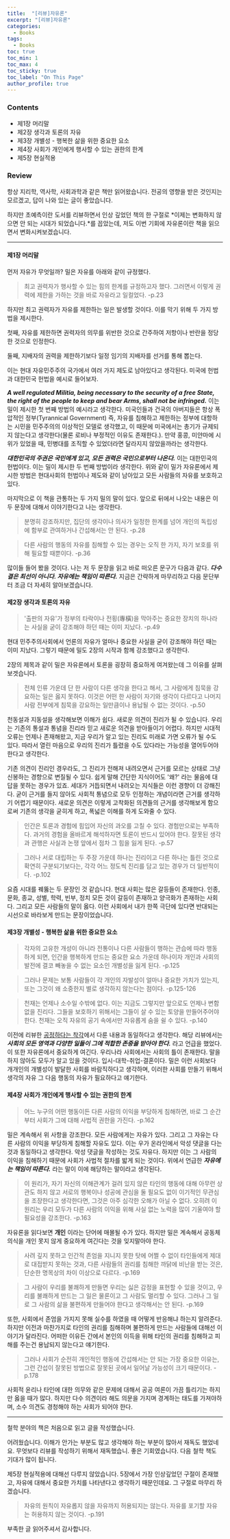 ```yaml
---
title:  "[리뷰]자유론"
excerpt: "[리뷰]자유론"
categories:
  - Books
tags:
  - Books
toc: true
toc_min: 1
toc_max: 4
toc_sticky: true
toc_label: "On This Page"
author_profile: true
---
```


### Contents

* 제1장 머리말
* 제2장 생각과 토론의 자유
* 제3장 개별성 - 행복한 삶을 위한 중요한 요소
* 제4장 사회가 개인에게 행사할 수 있는 권한의 한계
* 제5장 현실적용

### Review

항상 지리학, 역사학, 사회과학과 같은 책만 읽어왔습니다. 전공의 영향을 받은 것인지는 모르겠고, 답이 나와 있는 글이 좋았습니다.

하지만 초예측이란 도서를 리뷰하면서 인상 깊었던 책의 한 구절로 *이제는 변화하지 않으면 안 되는 시대가 되었습니다.*를 꼽았는데, 저도 이번 기회에 자유론이란 책을 읽으면서 변화시켜보겠습니다.

---

#### 제1장 머리말

먼저 자유가 무엇일까? 밀은 자유를 아래와 같이 규정했다.

> 최고 권력자가 행사할 수 있는 힘의 한계를 규정하고자 했다. 그러면서 이렇게 권력에 제한을 가하는 것을 바로 자유라고 일컬었다. -p.23

하지만 최고 권력자가 자유를 제한하는 일은 발생할 것이다. 이를 막기 위해 두 가지 방법을 제시한다.

첫째, 자유를 제한하면 권력자의 의무를 위반한 것으로 간주하여 저항이나 반란을 정당한 것으로 인정한다.

둘째, 지배자의 권력을 제한하기보다 일정 임기의 지배자를 선거를 통해 뽑는다.

이는 현대 자유민주주의 국가에서 여러 가지 제도로 남아있다고 생각된다. 미국에 헌법과 대한민국 헌법을 예시로 들어보자.

***A well regulated Militia, being necessary to the security of a free State, the right of the people to keep and bear Arms, shall not be infringed.*** 이는 밀이 제시한 첫 번째 방법의 예시라고 생각한다. 미국인들과 건국의 아버지들은 항상 폭압적인 정부(Tyrannical Government) 즉, 자유를 침해하고 제한하는 정부에 대항하는 시민을 민주주의의 이상적인 모델로 생각했고, 이 때문에 미국에서는 총기가 규제되지 않는다고 생각한다(물론 로비나 부정적인 이유도 존재한다.). 만약 홍콩, 미얀마에 시위가 있었을 때, 민병대를 조직할 수 있었더라면 달라지지 않았을까라는 생각한다.

***대한민국의 주권은 국민에게 있고, 모든 권력은 국민으로부터 나온다.*** 이는 대한민국의 헌법이다. 이는 밀이 제시한 두 번째 방법이라 생각한다. 위와 같이 밀가 자유론에서 제시한 방법은 현대사회의 헌법이나 제도와 같이 남아있고 모든 사람들의 자유를 보호하고 있다.

마지막으로 이 책을 관통하는 두 가지 밀의 말이 있다. 앞으로 뒤에서 나오는 내용은 이 두 문장에 대해서 이야기한다고 나는 생각한다.

> 분명히 강조하지만, 집단의 생각이나 의사가 일정한 한계를 넘어 개인의 독립성에 함부로 관여하거나 간섭해서는 안 된다. -p.28

> 다른 사람의 행동의 자유를 침해할 수 있는 경우는 오직 한 가지, 자기 보호를 위해 필요할 때뿐이다. -p.36

많이들 들어 봤을 것이다. 나는 저 두 문장을 읽고 바로 떠오른 문구가 다음과 같다. ***다수결은 최선이 아니다. 자유에는 책임이 따른다.*** 지금은 간략하게 마무리하고 다음 문단부터 조금 더 자세히 알아보겠습니다.

#### 제2장 생각과 토론의 자유

> '출판의 자유'가 정부의 타락이나 전횡(專橫)을 막아주는 중요한 장치의 하나라는 사실을 굳이 강조해야 하던 때는 이미 지났다. -p.49

현대 민주주의사회에서 언론의 자유가 얼마나 중요한 사실을 굳이 강조해야 하던 때는 이미 지났다. 그렇기 때문에 밀도 2장의 시작과 함께 강조했다고 생각한다.

2장의 제목과 같이 밀은 자유론에서 토론을 굉장히 중요하게 여겨왔는데 그 이유를 살펴보겟습니다.

> 전체 인류 가운데 단 한 사람이 다른 생각을 한다고 해서, 그 사람에게 침묵을 강요하는 일은 옳지 못하다. 이것은 어떤 한 사람이 자기와 생각이 다르다고 나머지 사람 전부에게 침묵을 강요하는 일만큼이나 용납될 수 없는 것이다. -p.50

천동설과 지동설을 생각해보면 이해가 쉽다. 새로운 의견이 진리가 될 수 있습니다. 우리는 기존의 통설과 통념을 진리라 믿고 새로운 의견을 받아들이기 어렵다. 하지만 시대적 오류는 언제나 존재해왔고, 지금 우리가 알고 있는 진리도 미래로 가면 오류가 될 수도 있다. 따라서 열린 마음으로 우리의 진리가 틀렸을 수도 있다라는 가능성을 열어두어야 한다고 생각한다.

기존 의견이 진리인 경우라도, 그 진리가 전해져 내려오면서 근거를 모르는 상태로 그냥 신봉하는 경향으로 변질될 수 있다. 쉽게 말해 간단한 지식이어도 '왜?' 라는 물음에 대답을 못하는 경우가 있죠. 세대가 거듭되면서 내려오는 지식들은 이런 경향이 더 강해진다. 굳이 근거를 들지 않아도 사회적 통념으로 모두 인정하는 개념이라면 근거를 생각하기 어렵기 때문이다. 새로운 의견은 이렇게 고착화된 의견들의 근거를 생각해보게 함으로써 기존의 생각을 굳히게 하고, 폭넓은 이해를 하게 도와줄 수 있다.

> 인간은 토론과 경험에 힘입어 자신의 과오를 고칠 수 있다. 경험만으로는 부족하다. 과거의 경험을 올바르게 해석하자면 토론이 반드시 있어야 한다. 잘못된 생각과 관행은 사실과 논쟁 앞에서 점차 그 힘을 잃게 된다. -p.57

> 그러나 서로 대립하는 두 주장 가운데 하나는 진리이고 다른 하나는 틀린 것으로 확연히 구분되기보다는, 각각 어느 정도씩 진리를 담고 있는 경우가 더 일반적이다. -p.102

요즘 시대를 꿰뚫는 두 문장인 것 같습니다. 현대 사회는 많은 갈등들이 존재한다. 인종, 문화, 종교, 성별, 학력, 빈부, 정치 모든 것이 갈등이 존재하고 양극화가 존재하는 사회다. 그리고 모든 사람들의 말이 옳다. 이런 사회에서 내가 한쪽 극단에 있다면 반대되는 시선으로 바라보게 만드는 문장이었습니다.

#### 제3장 개별성 - 행복한 삶을 위한 중요한 요소

> 각자의 고유한 개성이 아니라 전통이나 다른 사람들이 행하는 관습에 따라 행동하게 되면, 인간을 행복하게 만드는 중요한 요소 가운데 하나이자 개인과 사회의 발전에 결코 빼놓을 수 없는 요소인 개별성을 잃게 된다. -p.125

> 그러나 문제는 보통 사람들이 각 개인의 자발성이 얼마나 중요한 가치가 있는지, 또는 그것이 왜 소중한지 별로 생각하지 않는다는 점이다. -p.125-126

> 천재는 언제나 소수일 수밖에 없다. 이는 지금도 그렇지만 앞으로도 언제나 변함없을 진리다. 그들을 보호하기 위해서는 그들이 살 수 있는 토양을 만들어주어야 한다. 천재는 오직 자유의 공기 속에서만 자유롭게 숨을 쉴 수 있다. -p.140

이전에 리뷰한 [공정하다는 착각](/books/books-tyrannyofmerit)에서 다룬 내용과 동일하다고 생각한다. 해당 리뷰에서는 ***사회의 모든 영역과 다양한 일들이 그에 적합한 존중을 받아야 한다.*** 라고 언급을 했었다. 이 또한 자유론에서 중요하게 여긴다. 우리나라 사회에서는 사회의 틀이 존재한다. 말을 하지 않아도 모두가 알고 있을 것이다. 입시-대학-취업-결혼이다. 밀은 이런 사회보다 개개인의 개별성이 발달한 사회를 바람직하다고 생각하며, 이러한 사회를 만들기 위해서 생각의 자유 그 다음 행동의 자유가 필요하다고 얘기한다.

#### 제4장 사회가 개인에게 행사할 수 있는 권한의 한계

> 어느 누구의 어떤 행동이든 다른 사람의 이익을 부당하게 침해하면, 바로 그 순간부터 사회가 그에 대해 사법적 권한을 가진다. -p.162

밀은 계속해서 위 사항을 강조한다. 모든 사람에게는 자유가 있다. 그리고 그 자유는 다른 사람의 이익을 부당하게 침해할 자유도 있다. 이는 우가 온라인에서 악성 댓글을 다는 것과 동일하다고 생각한다. 악성 댓글을 작성하는 것도 자유다. 하지만 이는 그 사람의 이익을 침해하기 때문에 사회가 사법적 절차를 밟게 되는 것이다. 위에서 언급한 ***자유에는 책임이 따른다.*** 라는 말이 이에 해당하는 말이라고 생각된다.

> 이 원리가, 자기 자신의 이해관계가 걸려 있지 않은 타인의 행동에 대해 아무런 상관도 하지 않고 서로의 행복이나 성공에 관심을 둘 필요도 없이 이기적인 무관심을 조장한다고 생각한다면, 그것은 아주 심각한 오해가 아닐 수 없다. 오히려 이 원리는 우리 모두가 다른 사람의 이익을 위해 사실 없는 노력을 많이 기울여야 할 필요성을 강조한다. -p.163

자유론을 읽다보면 **개인** 이라는 단어에 매몰될 수가 있다. 하지만 밀은 계속해서 공동체의식을 개인 못지 않게 중요하게 여긴다는 것을 잊지말아야 한다.

> 사려 깊지 못하고 인간적 존엄을 지니지 못한 탓에 어쩔 수 없이 타인들에게 제대로 대접받지 못하는 것과, 다른 사람들의 권리를 침해한 까닭에 비난을 받는 것은, 단순한 명목상의 차이 이상으로 다르다. -p.169

> 그 사람이 우리를 불쾌하게 만들면 우리는 싫은 감정을 표현할 수 있을 것이고, 우리를 불쾌하게 만드는 그 일은 물론이고 그 사람도 멀리할 수 있다. 그러나 그 일로 그 사람의 삶을 불편하게 만들어야 한다고 생각해서는 안 된다. -p.169

또한, 사회에서 존엄을 가지지 못해 실수를 하였을 때 어떻게 반응해냐 하는지 알려준다. 하지만 이전과 마찬가지로 타인의 권리를 침해하며 불편하게 만드는 사람들에 대해선 이야기가 달라진다. 어떠한 이유든 간에서 본인의 이득을 위해 타인의 권리를 침해하고 피해를 주는건 용납되지 않는다고 얘기한다.

> 그러나 사회가 순전히 개인적인 행동에 간섭해서는 안 되는 가장 중요한 이유는, 그런 간섭이 잘못된 방법으로 잘못된 곳에서 일어날 가능성이 크기 때문이다. -p.178

사회적 윤리나 타인에 대한 의무와 같은 문제에 대해서 공공 여론이 가끔 틀리기는 하지만 옳을 때가 많다. 하지만 다수 의견이라 해도 의문을 가지며 경계하는 태도를 가져야하며, 소수 의견도 경청해야 하는 사회가 되어야 한다.

---

철학 분야의 책은 처음으로 읽고 글을 작성했습니다. 

어려웠습니다. 이해가 안가는 부분도 많고 생각해야 하는 부분이 많아서 재독도 했었네요. 무엇보다 리뷰를 작성하기 위해서 재독했습니. 좋은 기회였습니다. 다음 철학 책도 기대가 많이 됩니다.

제5장 현실적용에 대해선 다루지 않았습니다. 5장에서 가장 인상깊었던 구절이 존재했고, 자유에 대해서 중요한 가치를 나타낸다고 생각하기 때문인데요. 그 구절로 마무리 하겠습니다.

> 자유의 원칙이 자유롭지 않을 자유까지 허용되지는 않는다. 자유를 포기할 자유는 허용하지 않는 것이다. -p.191

부족한 글 읽어주셔서 감사합니다.